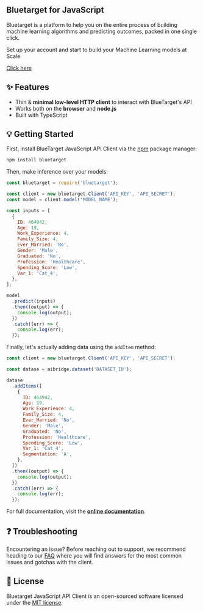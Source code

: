 ## Bluetarget for JavaScript

Bluetarget is a platform to help you on the entire process of building machine learning algorithms and predicting outcomes, packed in one single click.

Set up your account and start to build your Machine Learning models at Scale

[Click here](https://bluetarget.ai/)

## ✨ Features

- Thin & **minimal low-level HTTP client** to interact with BlueTarget's API
- Works both on the **browser** and **node.js**
- Built with TypeScript

## 💡 Getting Started

First, install BlueTarget JavaScript API Client via the [npm](https://www.npmjs.com/get-npm) package manager:

```bash
npm install bluetarget
```

Then, make inference over your models:

```js
const bluetarget = require('bluetarget');

const client = new bluetarget.Client('API_KEY', 'API_SECRET');
const model = client.model('MODEL_NAME');

const inputs = [
  {
    ID: 464942,
    Age: 19,
    Work_Experience: 4,
    Family_Size: 4,
    Ever_Married: 'No',
    Gender: 'Male',
    Graduated: 'No',
    Profession: 'Healthcare',
    Spending_Score: 'Low',
    Var_1: 'Cat_4',
  },
];

model
  .predict(inputs)
  .then((output) => {
    console.log(output);
  })
  .catch((err) => {
    console.log(err);
  });
```

Finally, let's actually adding data using the `addItem` method:

```js
const client = new bluetarget.Client('API_KEY', 'API_SECRET');

const datase = aibridge.dataset('DATASET_ID');

datase
  .addItems([
    {
      ID: 464942,
      Age: 19,
      Work_Experience: 4,
      Family_Size: 4,
      Ever_Married: 'No',
      Gender: 'Male',
      Graduated: 'No',
      Profession: 'Healthcare',
      Spending_Score: 'Low',
      Var_1: 'Cat_4',
      Segmentation: 'A',
    },
  ])
  .then((output) => {
    console.log(output);
  })
  .catch((err) => {
    console.log(err);
  });
```

For full documentation, visit the **[online documentation](https://docs.bluetarget.ai)**.

## ❓ Troubleshooting

Encountering an issue? Before reaching out to support, we recommend heading to our [FAQ](https://github.com/bluetarget-ai/bluetarget-client-javascript/issues) where you will find answers for the most common issues and gotchas with the client.

## 📄 License

Bluetarget JavaScript API Client is an open-sourced software licensed under the [MIT license](LICENSE.md).
